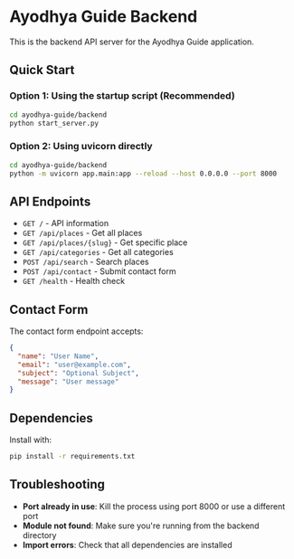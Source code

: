 # Ayodhya Guide Backend

This is the backend API server for the Ayodhya Guide application.

## Quick Start

### Option 1: Using the startup script (Recommended)
```bash
cd ayodhya-guide/backend
python start_server.py
```

### Option 2: Using uvicorn directly
```bash
cd ayodhya-guide/backend
python -m uvicorn app.main:app --reload --host 0.0.0.0 --port 8000
```

## API Endpoints

- `GET /` - API information
- `GET /api/places` - Get all places
- `GET /api/places/{slug}` - Get specific place
- `GET /api/categories` - Get all categories
- `POST /api/search` - Search places
- `POST /api/contact` - Submit contact form
- `GET /health` - Health check

## Contact Form

The contact form endpoint accepts:
```json
{
  "name": "User Name",
  "email": "user@example.com",
  "subject": "Optional Subject",
  "message": "User message"
}
```

## Dependencies

Install with:
```bash
pip install -r requirements.txt
```

## Troubleshooting

- **Port already in use**: Kill the process using port 8000 or use a different port
- **Module not found**: Make sure you're running from the backend directory
- **Import errors**: Check that all dependencies are installed
